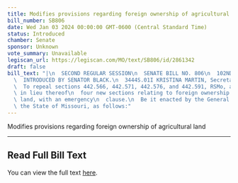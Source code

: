 ```yaml
---
title: Modifies provisions regarding foreign ownership of agricultural land
bill_number: SB806
date: Wed Jan 03 2024 00:00:00 GMT-0600 (Central Standard Time)
status: Introduced
chamber: Senate
sponsor: Unknown
vote_summary: Unavailable
legiscan_url: https://legiscan.com/MO/text/SB806/id/2861342
draft: false
bill_text: "|\n  SECOND REGULAR SESSION\n  SENATE BILL NO. 806\n  102ND GENERA L ASSEMBLY\n\
  \  INTRODUCED BY SENATOR BLACK.\n  3444S.01I KRISTINA MARTIN, Secretary\n  AN ACT\n\
  \  To repeal sections 442.566, 442.571, 442.576, and 442.591, RSMo, and to enact\
  \ in lieu thereof\n  four new sections relating to foreign ownership of agricultural\
  \ land, with an emergency\n  clause.\n  Be it enacted by the General Assembly of\
  \ the State of Missouri, as follows:"
---
```

Modifies provisions regarding foreign ownership of agricultural land

---

## Read Full Bill Text

You can view the full text [here](https://legiscan.com/MO/text/SB806/id/2861342).
